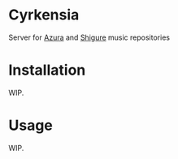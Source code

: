 # Cyrkensia
Server for [Azura](https://github.com/Stridsvagn69420/Azura) and [Shigure](https://github.com/Stridsvagn69420/Shigure) music repositories

<!--TODO: Add larger description here-->

# Installation
WIP.

# Usage
WIP.